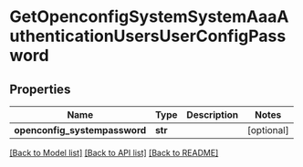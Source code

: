 # GetOpenconfigSystemSystemAaaAuthenticationUsersUserConfigPassword

## Properties
Name | Type | Description | Notes
------------ | ------------- | ------------- | -------------
**openconfig_systempassword** | **str** |  | [optional] 

[[Back to Model list]](../README.md#documentation-for-models) [[Back to API list]](../README.md#documentation-for-api-endpoints) [[Back to README]](../README.md)



